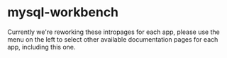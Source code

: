 # mysql-workbench

Currently we're reworking these intropages for each app, please use the menu on the left to select other available documentation pages for each app, including this one.
